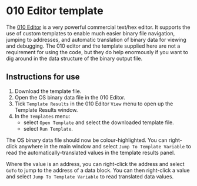 # 010 Editor template

The [010 Editor](https://www.sweetscape.com/010editor/) is a very powerful commercial text/hex editor. It supports the use of custom templates to enable much easier binary file navigation, jumping to addresses, and automatic translation of binary data for viewing and debugging. The 010 editor and the template supplied here are not a requirement for using the code, but they do help enormously if you want to dig around in the data structure of the binary output file.

## Instructions for use

1) Download the template file.
2) Open the OS binary data file in the 010 Editor.
3) Tick  ``Template Results`` in the 010 Editor ``View`` menu to open up the Template Results window. 
4) In the  ``Templates`` menu:
    * select ``Open Template`` and select the downloaded template file.
    * select ``Run Template``.

The OS binary data file should now be colour-highlighted. You can right-click anywhere in the main window and select ``Jump To Template Variable`` to read the automatically-translated values in the template results panel.

Where the value is an address, you can right-click the address and select ``GoTo`` to jump to the address of a data block. You can then right-click a value and select ``Jump To Template Variable`` to read translated data values.